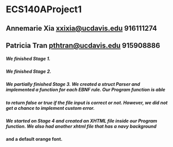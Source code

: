 # ECS140AProject1
## Annemarie Xia xxixia@ucdavis.edu 916111274 
## Patricia Tran pthtran@ucdavis.edu 915908886


##### We finished Stage 1.
##### We finished Stage 2.
##### We partially finished Stage 3. We created a struct Parser and implemented a function for each EBNF rule. Our Program function is able 
##### to return false or true if the file input is correct or not. However, we did not get a chance to implement custom error.
##### We started on Stage 4 and created an XHTML file inside our Program function. We also had another xhtml file that has a navy background
#### and a default orange font.
